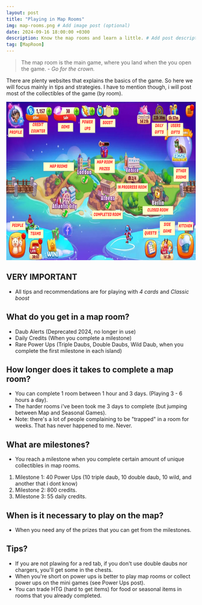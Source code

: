 ```yaml
---
layout: post
title: "Playing in Map Rooms"
img: map-rooms.png # Add image post (optional)
date: 2024-09-16 18:00:00 +0300
description: Know the map rooms and learn a little. # Add post description (optional)
tag: [MapRoom]
---
```


> The map room is the main game, where you land when the you open the game. <cite>- Go for the crown.</cite>

There are plenty websites that explains the basics of the game. So here we will focus mainly in tips and strategies.
I have to mention though, i will post most of the collectibles of the game (by room).

<img src="../assets/img/bb-the-game.png" width="820" height="420">

## VERY IMPORTANT

- All tips and recommendations are for playing with *4 cards* and *Classic boost*

## What do you get in a map room?

- Daub Alerts (Deprecated 2024, no longer in use)
- Daily Credits (When you complete a milestone)
- Rare Power Ups (Triple Daubs, Double Daubs, Wild Daub, when you complete the first milestone in each island)

## How longer does it takes to complete a map room?

- You can complete 1 room between 1 hour and 3 days. (Playing 3 - 6 hours a day).
- The harder rooms i've been took me 3 days to complete (but jumping between Map and Seasonal Games).
- Note: there's a lot of people complaining to be "trapped" in a room for weeks. That has never happened to me. Never.

## What are milestones?

- You reach a milestone when you complete certain amount of unique collectibles in map rooms.

1. Milestone 1: 40 Power Ups (10 triple daub, 10 double daub, 10 wild, and another that i dont know)
2. Milestone 2: 800 credits.
3. Milestone 3: 55 daily credits.

## When is it necessary to play on the map?

- When you need any of the prizes that you can get from the milestones.

## Tips?

- If you are not plawing for a red tab, if you don't use double daubs nor chargers, you'll get some in the chests.
- When you're short on power ups is better to play map rooms or collect power ups on the mini games (see Power Ups post).
- You can trade HTG (hard to get items) for food or seasonal items in rooms that you already completed.